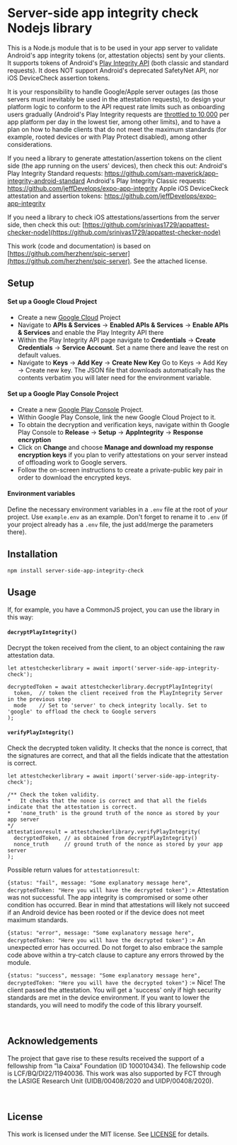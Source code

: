 # Server-side app integrity check Nodejs library

This is a Node.js module that is to be used in your app server to validate Android's app integrity tokens (or, attestation objects) sent by your clients. It supports tokens of Android's [Play Integrity API](https://developer.android.com/google/play/integrity/overview) (both classic and standard requests). It does NOT support Android's deprecated SafetyNet API, nor iOS DeviceCheck assertion tokens.

It is your responsibility to handle Google/Apple server outages (as those servers must inevitably be used in the attestation requests), to design your platform logic to conform to the API request rate limits such as onboarding users gradually (Android's Play Integrity requests are [throttled to 10,000](https://developer.android.com/google/play/integrity/classic#compare-standard) per app platform per day in the lowest tier, among other limits), and to have a plan on how to handle clients that do not meet the maximum standards (for example, rooted devices or with Play Protect disabled), among other considerations.

If you need a library to generate attestation/assertion tokens on the client side (the app running on the users' devices), then check this out:
Android's Play Integrity Standard requests: https://github.com/sam-maverick/app-integrity-android-standard
Android's Play Integrity Classic requests: https://github.com/jeffDevelops/expo-app-integrity
Apple iOS DeviceCkeck attestation and assertion tokens: https://github.com/jeffDevelops/expo-app-integrity

If you need a library to check iOS attestations/assertions from the server side, then check this out:
[https://github.com/srinivas1729/appattest-checker-node](https://github.com/srinivas1729/appattest-checker-node)

This work (code and documentation) is based on [https://github.com/herzhenr/spic-server](https://github.com/herzhenr/spic-server). See the attached license.



## Setup

#### Set up a Google Cloud Project

- Create a new [Google Cloud](https://console.cloud.google.com) Project
- Navigate to **APIs & Services** -> **Enabled APIs & Services** -> **Enable APIs & Services** and enable the Play Integrity API there
- Within the Play Integrity API page navigate to **Credentials** -> **Create Credentials** -> **Service Account**. Set a name there and leave the rest on default values.
- Navigate to **Keys** -> **Add Key** -> **Create New Key**
  Go to Keys -> Add Key -> Create new key. The JSON file that downloads automatically has the contents verbatim you will later need for the environment variable.

#### Set up a Google Play Console Project
- Create a new [Google Play Console](https://play.google.com/console/) Project.
- Within Google Play Console, link the new Google Cloud Project to it.
- To obtain the decryption and verification keys, navigate within th Google Play Console to **Release** -> **Setup** -> **AppIntegrity** -> **Response encryption**
- Click on **Change** and choose **Manage and download my response encryption keys** if you plan to verify attestations on your server instead of offloading work to Google servers.
- Follow the on-screen instructions to create a private-public key pair in order to download the encrypted keys.

#### Environment variables

Define the necessary environment variables in a `.env` file at the root of *your* project. Use `example.env` as an example. Don't forget to rename it to `.env` (if your project already has a `.env` file, the just add/merge the parameters there).



## Installation

```
npm install server-side-app-integrity-check
```



## Usage

If, for example, you have a CommonJS project, you can use the library in this way:

#### `decryptPlayIntegrity()`

Decrypt the token received from the client, to an object containing the raw attestation data.

```
let attestcheckerlibrary = await import('server-side-app-integrity-check');

decryptedToken = await attestcheckerlibrary.decryptPlayIntegrity(
  token,  // token the client received from the PlayIntegrity Server in the previous step
  mode    // Set to 'server' to check integrity locally. Set to 'google' to offload the check to Google servers
);
```

#### `verifyPlayIntegrity()`

Check the decrypted token validity. It checks that the nonce is correct, that the signatures are correct, and that all the fields indicate that the attestation is correct.

```
let attestcheckerlibrary = await import('server-side-app-integrity-check');

/** Check the token validity. 
*   It checks that the nonce is correct and that all the fields indicate that the attestation is correct.
*   'none_truth' is the ground truth of the nonce as stored by your app server
*/
attestationresult = attestcheckerlibrary.verifyPlayIntegrity(
  decryptedToken, // as obtained from decryptPlayIntegrity()
  nonce_truth     // ground truth of the nonce as stored by your app server
);
```

Possible return values for `attestationresult`:

`{status: "fail", message: "Some explanatory message here", decryptedToken: "Here you will have the decrypted token"}`   :=
Attestation was not successful. The app integrity is compromised or some other condition has occurred. Bear in mind that attestations will likely not succeed if an Android device has been rooted or if the device does not meet maximum standards.

`{status: "error", message: "Some explanatory message here", decryptedToken: "Here you will have the decrypted token"}`   :=
An unexpected error has occurred. Do not forget to also embrace the sample code above within a try-catch clause to capture any errors throwed by the module.

`{status: "success", message: "Some explanatory message here", decryptedToken: "Here you will have the decrypted token"}`   :=
Nice! The client passed the attestation. You will get a 'success' only if high security standards are met in the device environment. If you want to lower the standards, you will need to modify the code of this library yourself.

​    

## Acknowledgements

The project that gave rise to these results received the support of a fellowship from ”la Caixa” Foundation (ID 100010434). The fellowship code is LCF/BQ/DI22/11940036. This work was also supported by FCT through the LASIGE Research Unit (UIDB/00408/2020 and UIDP/00408/2020).

​    

## License

This work is licensed under the MIT license. See [LICENSE](LICENSE) for details.